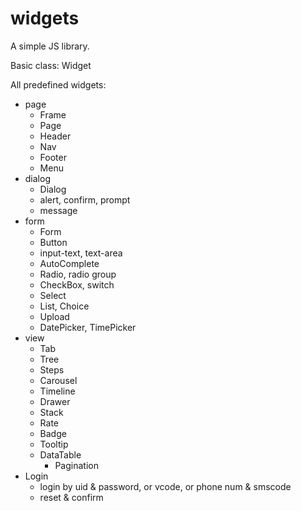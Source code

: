 # widgets

A simple JS library.

Basic class: Widget

All predefined widgets:
+ page
  + Frame
  + Page
  + Header
  + Nav
  + Footer
  + Menu
+ dialog
  + Dialog
  + alert, confirm, prompt
  + message
+ form
  + Form
  + Button
  + input-text, text-area
  + AutoComplete
  + Radio, radio group
  + CheckBox, switch
  + Select
  + List, Choice
  + Upload
  + DatePicker, TimePicker
+ view
  + Tab
  + Tree
  + Steps
  + Carousel
  + Timeline
  + Drawer
  + Stack
  + Rate
  + Badge
  + Tooltip
  + DataTable
    + Pagination
+ Login
  + login by uid & password, or vcode, or phone num & smscode
  + reset & confirm
